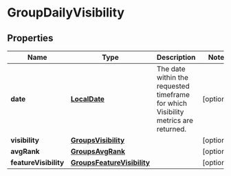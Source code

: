 # GroupDailyVisibility

## Properties
Name | Type | Description | Notes
------------ | ------------- | ------------- | -------------
**date** | [**LocalDate**](LocalDate.md) | The date within the requested timeframe for which Visibility metrics are returned. |  [optional]
**visibility** | [**GroupsVisibility**](GroupsVisibility.md) |  |  [optional]
**avgRank** | [**GroupsAvgRank**](GroupsAvgRank.md) |  |  [optional]
**featureVisibility** | [**GroupsFeatureVisibility**](GroupsFeatureVisibility.md) |  |  [optional]
